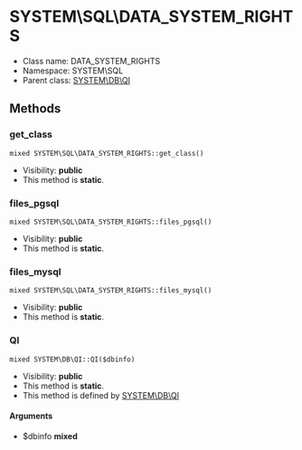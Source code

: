 SYSTEM\SQL\DATA_SYSTEM_RIGHTS
===============






* Class name: DATA_SYSTEM_RIGHTS
* Namespace: SYSTEM\SQL
* Parent class: [SYSTEM\DB\QI](SYSTEM-DB-QI.md)







Methods
-------


### get_class

    mixed SYSTEM\SQL\DATA_SYSTEM_RIGHTS::get_class()





* Visibility: **public**
* This method is **static**.




### files_pgsql

    mixed SYSTEM\SQL\DATA_SYSTEM_RIGHTS::files_pgsql()





* Visibility: **public**
* This method is **static**.




### files_mysql

    mixed SYSTEM\SQL\DATA_SYSTEM_RIGHTS::files_mysql()





* Visibility: **public**
* This method is **static**.




### QI

    mixed SYSTEM\DB\QI::QI($dbinfo)





* Visibility: **public**
* This method is **static**.
* This method is defined by [SYSTEM\DB\QI](SYSTEM-DB-QI.md)


#### Arguments
* $dbinfo **mixed**


